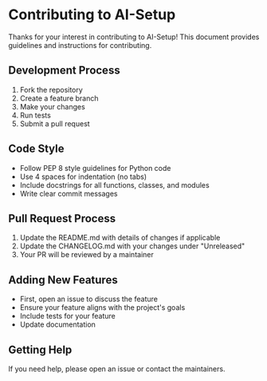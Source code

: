 # Contributing to AI-Setup

Thanks for your interest in contributing to AI-Setup! This document provides guidelines and instructions for contributing.

## Development Process

1. Fork the repository
2. Create a feature branch
3. Make your changes
4. Run tests
5. Submit a pull request

## Code Style

- Follow PEP 8 style guidelines for Python code
- Use 4 spaces for indentation (no tabs)
- Include docstrings for all functions, classes, and modules
- Write clear commit messages

## Pull Request Process

1. Update the README.md with details of changes if applicable
2. Update the CHANGELOG.md with your changes under "Unreleased"
3. Your PR will be reviewed by a maintainer

## Adding New Features

- First, open an issue to discuss the feature
- Ensure your feature aligns with the project's goals
- Include tests for your feature
- Update documentation

## Getting Help

If you need help, please open an issue or contact the maintainers.